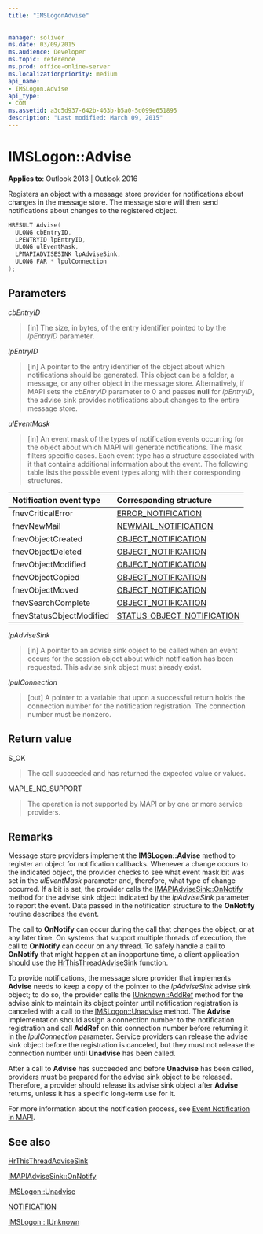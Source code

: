 ```yaml
---
title: "IMSLogonAdvise"
 
 
manager: soliver
ms.date: 03/09/2015
ms.audience: Developer
ms.topic: reference
ms.prod: office-online-server
ms.localizationpriority: medium
api_name:
- IMSLogon.Advise
api_type:
- COM
ms.assetid: a3c5d937-642b-463b-b5a0-5d099e651895
description: "Last modified: March 09, 2015"
---
```


# IMSLogon::Advise

  
  
**Applies to**: Outlook 2013 | Outlook 2016 
  
Registers an object with a message store provider for notifications about changes in the message store. The message store will then send notifications about changes to the registered object.
  
```cpp
HRESULT Advise(
  ULONG cbEntryID,
  LPENTRYID lpEntryID,
  ULONG ulEventMask,
  LPMAPIADVISESINK lpAdviseSink,
  ULONG FAR * lpulConnection
);
```

## Parameters

 _cbEntryID_
  
> [in] The size, in bytes, of the entry identifier pointed to by the  _lpEntryID_ parameter. 
    
 _lpEntryID_
  
> [in] A pointer to the entry identifier of the object about which notifications should be generated. This object can be a folder, a message, or any other object in the message store. Alternatively, if MAPI sets the  _cbEntryID_ parameter to 0 and passes **null** for  _lpEntryID_, the advise sink provides notifications about changes to the entire message store.
    
 _ulEventMask_
  
> [in] An event mask of the types of notification events occurring for the object about which MAPI will generate notifications. The mask filters specific cases. Each event type has a structure associated with it that contains additional information about the event. The following table lists the possible event types along with their corresponding structures.
    
|**Notification event type**|**Corresponding structure**|
|:-----|:-----|
|fnevCriticalError  <br/> |[ERROR_NOTIFICATION](error_notification.md) <br/> |
|fnevNewMail  <br/> |[NEWMAIL_NOTIFICATION](newmail_notification.md) <br/> |
|fnevObjectCreated  <br/> |[OBJECT_NOTIFICATION](object_notification.md) <br/> |
|fnevObjectDeleted  <br/> |[OBJECT_NOTIFICATION](object_notification.md) <br/> |
|fnevObjectModified  <br/> |[OBJECT_NOTIFICATION](object_notification.md) <br/> |
|fnevObjectCopied  <br/> |[OBJECT_NOTIFICATION](object_notification.md) <br/> |
|fnevObjectMoved  <br/> |[OBJECT_NOTIFICATION](object_notification.md) <br/> |
|fnevSearchComplete  <br/> |[OBJECT_NOTIFICATION](object_notification.md) <br/> |
|fnevStatusObjectModified  <br/> |[STATUS_OBJECT_NOTIFICATION](status_object_notification.md) <br/> |
   
 _lpAdviseSink_
  
> [in] A pointer to an advise sink object to be called when an event occurs for the session object about which notification has been requested. This advise sink object must already exist.
    
 _lpulConnection_
  
> [out] A pointer to a variable that upon a successful return holds the connection number for the notification registration. The connection number must be nonzero.
    
## Return value

S_OK 
  
> The call succeeded and has returned the expected value or values.
    
MAPI_E_NO_SUPPORT 
  
> The operation is not supported by MAPI or by one or more service providers.
    
## Remarks

Message store providers implement the **IMSLogon::Advise** method to register an object for notification callbacks. Whenever a change occurs to the indicated object, the provider checks to see what event mask bit was set in the  _ulEventMask_ parameter and, therefore, what type of change occurred. If a bit is set, the provider calls the [IMAPIAdviseSink::OnNotify](imapiadvisesink-onnotify.md) method for the advise sink object indicated by the  _lpAdviseSink_ parameter to report the event. Data passed in the notification structure to the **OnNotify** routine describes the event. 
  
The call to **OnNotify** can occur during the call that changes the object, or at any later time. On systems that support multiple threads of execution, the call to **OnNotify** can occur on any thread. To safely handle a call to **OnNotify** that might happen at an inopportune time, a client application should use the [HrThisThreadAdviseSink](hrthisthreadadvisesink.md) function. 
  
To provide notifications, the message store provider that implements **Advise** needs to keep a copy of the pointer to the  _lpAdviseSink_ advise sink object; to do so, the provider calls the [IUnknown::AddRef](https://msdn.microsoft.com/library/ms691379%28v=VS.85%29.aspx) method for the advise sink to maintain its object pointer until notification registration is canceled with a call to the [IMSLogon::Unadvise](imslogon-unadvise.md) method. The **Advise** implementation should assign a connection number to the notification registration and call **AddRef** on this connection number before returning it in the  _lpulConnection_ parameter. Service providers can release the advise sink object before the registration is canceled, but they must not release the connection number until **Unadvise** has been called. 
  
After a call to **Advise** has succeeded and before **Unadvise** has been called, providers must be prepared for the advise sink object to be released. Therefore, a provider should release its advise sink object after **Advise** returns, unless it has a specific long-term use for it. 
  
For more information about the notification process, see [Event Notification in MAPI](event-notification-in-mapi.md). 
  
## See also



[HrThisThreadAdviseSink](hrthisthreadadvisesink.md)
  
[IMAPIAdviseSink::OnNotify](imapiadvisesink-onnotify.md)
  
[IMSLogon::Unadvise](imslogon-unadvise.md)
  
[NOTIFICATION](notification.md)
  
[IMSLogon : IUnknown](imslogoniunknown.md)

